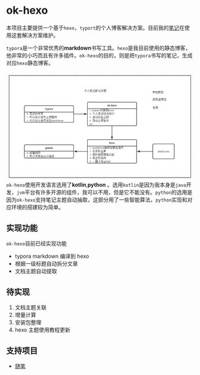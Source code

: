 # ok-hexo

本项目主要提供一个基于`hexo`，`typort`的个人博客解决方案。目前我的[笔记](https://guoxiujun.com)在使用这套解决方案维护。

`typora`是一个非常优秀的**markdown**书写工具。`hexo`是我目前使用的静态博客，他非常的小巧而且有许多插件。`ok-hexo`的目的，则是把`typora`书写的笔记，生成对应`hexo`静态博客。

![个人笔记解决方案](doc/解决方案.png)
`ok-hexo`使用开发语言选用了**kotlin**,**python** 。选用`kotlin`是因为我本身是`java`开发，`jvm`平台有许多开源的组件，我可以不用，但是它不能没有。`python`的选用是因为`ok-hexo`支持笔记主题自动抽取，这部分用了一些智能算法，`python`实现和对应环境的搭建较为简单。

## 实现功能
`ok-hexo`目前已经实现功能
- typora markdown 编译到 hexo
- 根据一级标题自动拆分文章
- 文档主题自动提取

## 待实现
1. 文档主题关联
2. 增量计算
3. 安装包整理
4. hexo 主题使用教程更新

## 支持项目
- [随笔](https://guoxiujun.com)